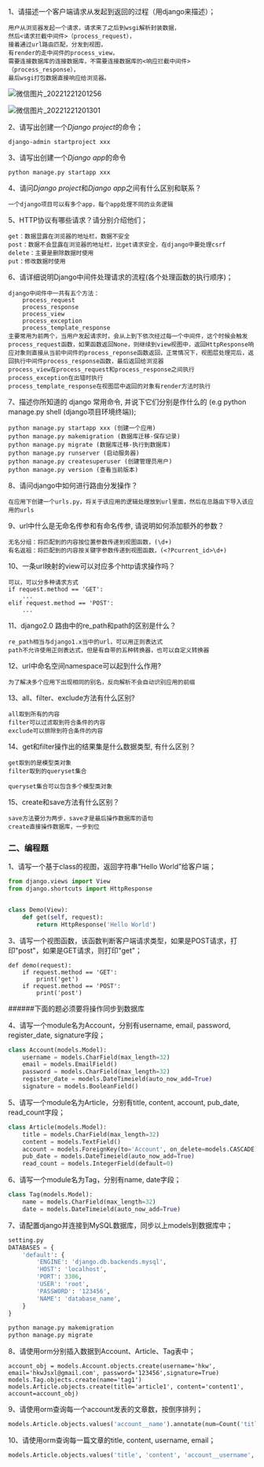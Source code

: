 1、请描述一个客户端请求从发起到返回的过程（用django来描述）；

~~~
用户从浏览器发起一个请求，请求来了之后到wsgi解析封装数据，
然后<请求拦截中间件>（process_request），
接着通过url路由匹配，分发到视图，
有render的走中间件的process_view，
需要连接数据库的连接数据库，不需要连接数据库的<响应拦截中间件>（process_response），
最后wsgi打包数据直接响应给浏览器。
~~~

![微信图片_20221221201256](https://img2023.cnblogs.com/blog/2570053/202212/2570053-20221221202056113-2142581990.png)

![微信图片_20221221201301](https://img2023.cnblogs.com/blog/2570053/202212/2570053-20221221202105478-834224860.png)

2、请写出创建一个*Django project*的命令；

~~~
django-admin startproject xxx
~~~

3、请写出创建一个*Django app*的命令

~~~
python manage.py startapp xxx
~~~

4、请问*Django project*和*Django app*之间有什么区别和联系？

~~~
一个django项目可以有多个app，每个app处理不同的业务逻辑
~~~

5、HTTP协议有哪些请求？请分别介绍他们；

~~~
get：数据显露在浏览器的地址栏，数据不安全
post：数据不会显露在浏览器的地址栏，比get请求安全，在django中要处理csrf
delete：主要是删除数据时使用
put：修改数据时使用
~~~

6、请详细说明Django中间件处理请求的流程(各个处理函数的执行顺序)；

~~~
django中间件中一共有五个方法：
	process_request
	process_response
	process_view
	process_exception
	process_template_response
主要常用为前两个，当用户发起请求时，会从上到下依次经过每一个中间件，这个时候会触发process_request函数，如果函数返回None，则继续到view视图中，返回HttpResponse响应对象则直接从当前中间件的process_reponse函数返回，正常情况下，视图层处理完后，返回执行中间件process_response函数，最后返回给浏览器
process_view在process_request和process_response之间执行
process_exception在出错时执行
process_template_response在视图层中返回的对象有render方法时执行
~~~

7、描述你所知道的 django 常用命令, 并说下它们分别是作什么的 (e.g python manage.py shell (django项目环境终端));

~~~
python manage.py startapp xxx (创建一个应用)
python manage.py makemigration (数据库迁移-保存记录)
python manage.py migrate (数据库迁移-执行到数据库)
python manage.py runserver (启动服务器)
python manage.py createsuperuser (创建管理员用户)
python manage.py version (查看当前版本)
~~~

8、请问django中如何进行路由分发操作？

~~~
在应用下创建一个urls.py，将关于该应用的逻辑处理放到url里面，然后在总路由下导入该应用的urls
~~~

9、url中什么是无命名传参和有命名传参,  请说明如何添加额外的参数？

~~~
无名分组：将匹配到的内容按位置参数传递到视图函数，(\d+)
有名返祖：将匹配到的内容按关键字参数传递到视图函数，(<?Pcurrent_id>\d+)
~~~

10、一条url映射的view可以对应多个http请求操作吗？

~~~
可以，可以分多种请求方式
if request.method == 'GET':
	...
elif request.method == 'POST':
	...
~~~

11、django2.0 路由中的re_path和path的区别是什么？

~~~
re_path相当与django1.x当中的url，可以用正则表达式
path不允许使用正则表达式，但是有自带的五种转换器，也可以自定义转换器
~~~

12、url中命名空间namespace可以起到什么作用?

~~~
为了解决多个应用下出现相同的别名，反向解析不会自动识别应用的前缀
~~~

13、all、filter、exclude方法有什么区别?

~~~
all取到所有的内容
filter可以过滤取到符合条件的内容
exclude可以排除到符合条件的内容
~~~

14、get和filter操作出的结果集是什么数据类型, 有什么区别？

~~~
get取到的是模型类对象
filter取到的queryset集合

queryset集合可以包含多个模型类对象
~~~

15、create和save方法有什么区别？

~~~
save方法要分为两步，save才是最后操作数据库的语句
create直接操作数据库，一步到位
~~~





### 二、编程题

1、请写一个基于class的视图，返回字符串“Hello World”给客户端；

~~~python
from django.views import View
from django.shortcuts import HttpResponse


class Demo(View):
	def get(self, request):
		return HttpResponse('Hello World')
~~~

3、请写一个视图函数，该函数判断客户端请求类型，如果是POST请求，打印"post"，如果是GET请求，则打印"get"；

~~~
def demo(request):
	if request.method == 'GET':
		print('get')
	if request.method == 'POST':
		print('post')
~~~

######下面的题必须要将操作同步到数据库

4、请写一个module名为Account，分别有username, email, password, register_date, signature字段；

~~~python
class Account(models.Model):
    username = models.CharField(max_length=32)
    email = models.EmailField()
    password = models.CharField(max_length=32)
    register_date = models.DateTimeield(auto_now_add=True)
    signature = models.BooleanField()
~~~

5、请写一个module名为Article，分别有title, content, account, pub_date, read_count字段；

~~~python
class Article(models.Model):
    title = models.CharField(max_length=32)
    content = models.TextField()
    account = models.ForeignKey(to='Account', on_delete=models.CASCADE)
    pub_date = models.DateTimeield(auto_now_add=True)
    read_count = models.IntegerField(default=0)
~~~

6、请写一个module名为Tag，分别有name, date字段；

~~~python
class Tag(models.Model):
    name = models.CharField(max_length=32)
    date = models.DateTimeield(auto_now_add=True)
~~~

7、请配置django并连接到MySQL数据库，同步以上models到数据库中；

~~~python
setting.py
DATABASES = {
    'default': {
        'ENGINE': 'django.db.backends.mysql',
        'HOST': 'localhost',
        'PORT': 3306,
        'USER': 'root',
        'PASSWORD': '123456',
        'NAME': 'database_name',
    }
}
    
python manage.py makemigration
python manage.py migrate
~~~

8、请使用orm分别插入数据到Account、Article、Tag表中；

~~~
account_obj = models.Account.objects.create(username='hkw', email='hkwJsxl@gmail.com', password='123456',signature=True)
models.Tag.objects.create(name='tag1')
models.Article.objects.create(title='article1', content='content1', account=account_obj)
~~~

9、请使用orm查询每一个account发表的文章数，按倒序排列；

~~~python
models.Article.objects.values('account__name').annotate(num=Count('title')).order_by('-num')
~~~

10、请使用orm查询每一篇文章的title, content, username, email；

~~~python
models.Article.objects.values('title', 'content', 'account__username', 'account__email')
~~~














